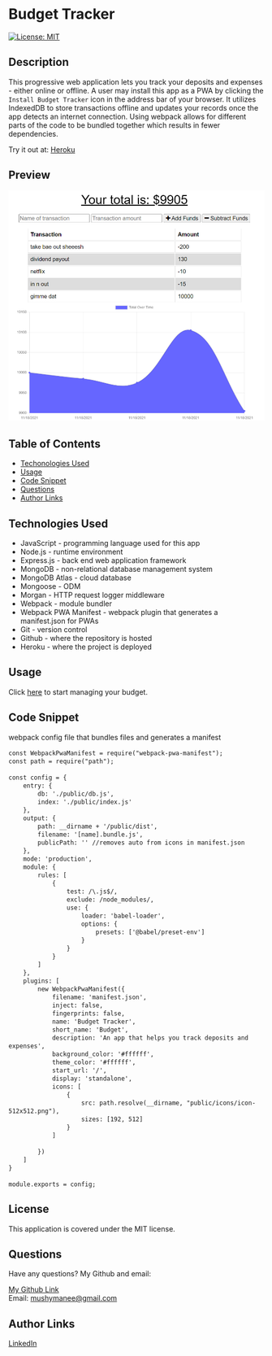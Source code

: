 # Budget Tracker

[![License: MIT](https://img.shields.io/badge/License-MIT-yellow.svg)](https://opensource.org/licenses/MIT)

## Description 

This progressive web application lets you track your deposits and expenses - either online or offline. A user may install this app as a PWA by clicking the ```Install Budget Tracker``` icon in the address bar of your browser. It utilizes IndexedDB to store transactions offline and updates your records once the app detects an internet connection. Using webpack allows for different parts of the code to be bundled together which results in fewer dependencies.

Try it out at: [Heroku](https://safe-mountain-42147.herokuapp.com/)

## Preview
![alt stats](assets/example.png)

## Table of Contents

* [Techonologies Used](#technologies-used)
* [Usage](#usage)
* [Code Snippet](#code-snippet)
* [Questions](#questions)
* [Author Links](#author-links)

## Technologies Used

- JavaScript - programming language used for this app
- Node.js - runtime environment
- Express.js - back end web application framework
- MongoDB - non-relational database management system
- MongoDB Atlas - cloud database
- Mongoose - ODM
- Morgan - HTTP request logger middleware
- Webpack - module bundler
- Webpack PWA Manifest - webpack plugin that generates a manifest.json for PWAs
- Git - version control
- Github - where the repository is hosted
- Heroku - where the project is deployed

## Usage

Click [here](https://safe-mountain-42147.herokuapp.com/) to start managing your budget.

## Code Snippet

webpack config file that bundles files and generates a manifest
```
const WebpackPwaManifest = require("webpack-pwa-manifest");
const path = require("path");

const config = {
    entry: {
        db: './public/db.js',
        index: './public/index.js'
    },
    output: {
        path: __dirname + '/public/dist',
        filename: '[name].bundle.js',
        publicPath: '' //removes auto from icons in manifest.json
    },
    mode: 'production',
    module: {
        rules: [
            {
                test: /\.js$/,
                exclude: /node_modules/,
                use: {
                    loader: 'babel-loader',
                    options: {
                        presets: ['@babel/preset-env']
                    }
                }
            }
        ]
    },
    plugins: [
        new WebpackPwaManifest({
            filename: 'manifest.json',
            inject: false,
            fingerprints: false,
            name: 'Budget Tracker',
            short_name: 'Budget',
            description: 'An app that helps you track deposits and expenses',
            background_color: '#ffffff',
            theme_color: '#ffffff',
            start_url: '/',
            display: 'standalone',
            icons: [
                {
                    src: path.resolve(__dirname, "public/icons/icon-512x512.png"),
                    sizes: [192, 512]
                }
            ]
            
        })
    ]
}

module.exports = config;
```

## License

This application is covered under the MIT license.

## Questions

Have any questions? My Github and email:

[My Github Link](https://github.com/mushymane)  
Email: mushymanee@gmail.com

## Author Links
[LinkedIn](https://www.linkedin.com/in/luigilantin/)
